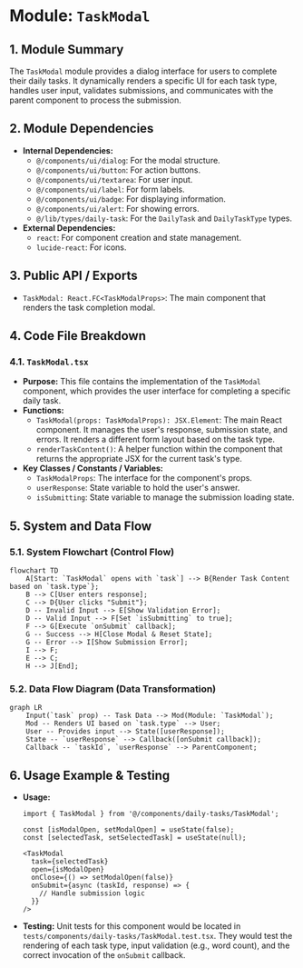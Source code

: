 # Module: `TaskModal`

## 1. Module Summary

The `TaskModal` module provides a dialog interface for users to complete their daily tasks. It dynamically renders a specific UI for each task type, handles user input, validates submissions, and communicates with the parent component to process the submission.

## 2. Module Dependencies

* **Internal Dependencies:**
    * `@/components/ui/dialog`: For the modal structure.
    * `@/components/ui/button`: For action buttons.
    * `@/components/ui/textarea`: For user input.
    * `@/components/ui/label`: For form labels.
    * `@/components/ui/badge`: For displaying information.
    * `@/components/ui/alert`: For showing errors.
    * `@/lib/types/daily-task`: For the `DailyTask` and `DailyTaskType` types.
* **External Dependencies:**
    * `react`: For component creation and state management.
    * `lucide-react`: For icons.

## 3. Public API / Exports

* `TaskModal: React.FC<TaskModalProps>`: The main component that renders the task completion modal.

## 4. Code File Breakdown

### 4.1. `TaskModal.tsx`

* **Purpose:** This file contains the implementation of the `TaskModal` component, which provides the user interface for completing a specific daily task.
* **Functions:**
    * `TaskModal(props: TaskModalProps): JSX.Element`: The main React component. It manages the user's response, submission state, and errors. It renders a different form layout based on the task type.
    * `renderTaskContent()`: A helper function within the component that returns the appropriate JSX for the current task's type.
* **Key Classes / Constants / Variables:**
    * `TaskModalProps`: The interface for the component's props.
    * `userResponse`: State variable to hold the user's answer.
    * `isSubmitting`: State variable to manage the submission loading state.

## 5. System and Data Flow

### 5.1. System Flowchart (Control Flow)

```mermaid
flowchart TD
    A[Start: `TaskModal` opens with `task`] --> B{Render Task Content based on `task.type`};
    B --> C[User enters response];
    C --> D{User clicks "Submit"};
    D -- Invalid Input --> E[Show Validation Error];
    D -- Valid Input --> F[Set `isSubmitting` to true];
    F --> G[Execute `onSubmit` callback];
    G -- Success --> H[Close Modal & Reset State];
    G -- Error --> I[Show Submission Error];
    I --> F;
    E --> C;
    H --> J[End];
```

### 5.2. Data Flow Diagram (Data Transformation)

```mermaid
graph LR
    Input(`task` prop) -- Task Data --> Mod(Module: `TaskModal`);
    Mod -- Renders UI based on `task.type` --> User;
    User -- Provides input --> State([userResponse]);
    State -- `userResponse` --> Callback([onSubmit callback]);
    Callback -- `taskId`, `userResponse` --> ParentComponent;
```

## 6. Usage Example & Testing

* **Usage:**
  ```tsx
  import { TaskModal } from '@/components/daily-tasks/TaskModal';

  const [isModalOpen, setModalOpen] = useState(false);
  const [selectedTask, setSelectedTask] = useState(null);

  <TaskModal
    task={selectedTask}
    open={isModalOpen}
    onClose={() => setModalOpen(false)}
    onSubmit={async (taskId, response) => {
      // Handle submission logic
    }}
  />
  ```
* **Testing:** Unit tests for this component would be located in `tests/components/daily-tasks/TaskModal.test.tsx`. They would test the rendering of each task type, input validation (e.g., word count), and the correct invocation of the `onSubmit` callback.
